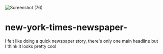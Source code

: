 ![Screenshot (76)](https://user-images.githubusercontent.com/90347734/142735317-d5843fd5-f318-497f-94d9-fc1f4dc59baf.png)

# new-york-times-newspaper-
I felt like doing a quick newspaper story, there's only one main headline but I think it looks pretty cool
